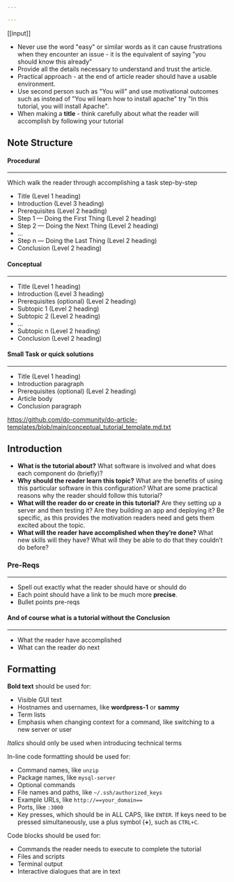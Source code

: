 ```yaml
---

---
```

[[input]]

- Never use the word "easy" or similar words as it can cause frustrations when they encounter an issue - it is the equivalent of saying "you should know this already"
- Provide all the details necessary to understand and trust the article.
- Practical approach - at the end of article reader should have a usable environment.
- Use second person such as "You will" and use motivational outcomes such as instead of "You wil learn how to install apache" try "In this tutorial, you will install Apache".
- When making a **title** - think carefully about what the reader will accomplish by following your tutorial

## Note Structure 

#### Procedural 
---
Which walk the reader through accomplishing a task step-by-step

- Title (Level 1 heading)
- Introduction (Level 3 heading)
- Prerequisites (Level 2 heading)
- Step 1 — Doing the First Thing (Level 2 heading)
- Step 2 — Doing the Next Thing (Level 2 heading)
- …
- Step n — Doing the Last Thing (Level 2 heading)
- Conclusion (Level 2 heading)
#### Conceptual
---
- Title (Level 1 heading)
- Introduction (Level 3 heading)
- Prerequisites (optional) (Level 2 heading)
- Subtopic 1 (Level 2 heading)
- Subtopic 2 (Level 2 heading)
- …
- Subtopic n (Level 2 heading)
- Conclusion (Level 2 heading)

#### Small Task or quick solutions 
---
- Title (Level 1 heading)
- Introduction paragraph
- Prerequisites (optional) (Level 2 heading)
- Article body
- Conclusion paragraph

https://github.com/do-community/do-article-templates/blob/main/conceptual_tutorial_template.md.txt

## Introduction 

- **What is the tutorial about?** What software is involved and what does each component do (briefly)?
- **Why should the reader learn this topic?** What are the benefits of using this particular software in this configuration? What are some practical reasons why the reader should follow this tutorial?
- **What will the reader do or create in this tutorial?** Are they setting up a server and then testing it? Are they building an app and deploying it? Be specific, as this provides the motivation readers need and gets them excited about the topic.
- **What will the reader have accomplished when they’re done?** What new skills will they have? What will they be able to do that they couldn’t do before?
### Pre-Reqs 
---
- Spell out exactly what the reader should have or should do
- Each point should have a link to be much more **precise**.
- Bullet points pre-reqs

#### And of course what is a tutorial without the Conclusion 
---
- What the reader have accomplished
- What can the reader do next
## Formatting 

**Bold text** should be used for:

- Visible GUI text
- Hostnames and usernames, like **wordpress-1** or **sammy**
- Term lists
- Emphasis when changing context for a command, like switching to a new server or user

_Italics_ should only be used when introducing technical terms

In-line code formatting should be used for:

- Command names, like `unzip`
- Package names, like `mysql-server`
- Optional commands
- File names and paths, like `~/.ssh/authorized_keys`
- Example URLs, like `http://==your_domain==`
- Ports, like `:3000`
- Key presses, which should be in ALL CAPS, like `ENTER`. If keys need to be pressed simultaneously, use a plus symbol (**+**), such as `CTRL+C`.

Code blocks should be used for:

- Commands the reader needs to execute to complete the tutorial
- Files and scripts
- Terminal output
- Interactive dialogues that are in text



